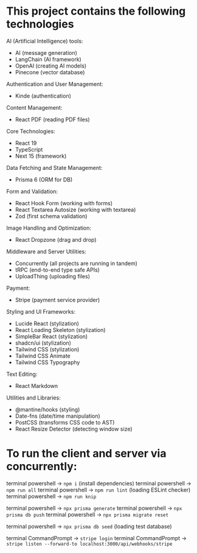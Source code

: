 # This project contains the following technologies

AI (Artificial Intelligence) tools:
- AI (message generation)
- LangChain (AI framework)
- OpenAI (creating AI models)
- Pinecone (vector database)

Authentication and User Management:
- Kinde (authentication)

Content Management:
- React PDF (reading PDF files)

Core Technologies:
- React 19
- TypeScript
- Next 15 (framework)

Data Fetching and State Management:
- Prisma 6 (ORM for DB)

Form and Validation:
- React Hook Form (working with forms)
- React Textarea Autosize (working with textarea)
- Zod (first schema validation)

Image Handling and Optimization:
- React Dropzone (drag and drop)

Middleware and Server Utilities:
- Concurrently (all projects are running in tandem)
- tRPC (end-to-end type safe APIs)
- UploadThing (uploading files)

Payment:
- Stripe (payment service provider)

Styling and UI Frameworks:
- Lucide React (stylization)
- React Loading Skeleton (stylization)
- SimpleBar React (stylization)
- shadcn/ui (stylization)
- Tailwind CSS (stylization)
- Tailwind CSS Animate
- Tailwind CSS Typography

Text Editing:
- React Markdown

Utilities and Libraries:
- @mantine/hooks (styling)
- Date-fns (date/time manipulation)
- PostCSS (transforms CSS code to AST)
- React Resize Detector (detecting window size)

# To run the client and server via concurrently:
terminal powershell -> `npm i` (install dependencies)
terminal powershell -> `npm run all`
terminal powershell -> `npm run lint` (loading ESLint checker)
terminal powershell -> `npm run knip`

terminal powershell -> `npx prisma generate`
terminal powershell -> `npx prisma db push`
terminal powershell -> `npx prisma migrate reset`

terminal powershell -> `npx prisma db seed` (loading test database)

terminal CommandPrompt -> `stripe login`
terminal CommandPrompt -> `stripe listen --forward-to localhost:3000/api/webhooks/stripe`